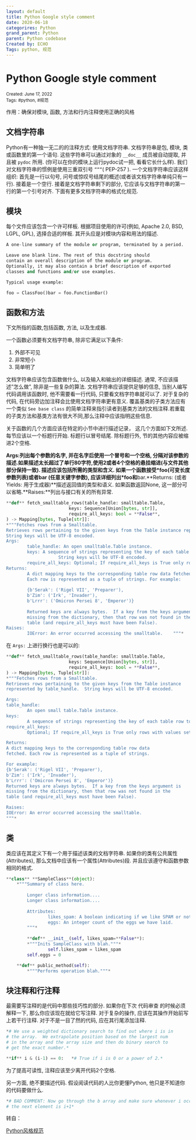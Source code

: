 ```yaml
---
layout: default
title: Python Google style comment
date: 2020-06-18
categorires: Python
grand_parent: Python
parent: Python codebase
Created by: ECHO
Tags: python, 规范
---
```



# Python Google style comment

<small>Created: June 17, 2022</small>  
<small>Tags: #python, #规范</small>

作用：确保对模块, 函数, 方法和行内注释使用正确的风格


## **文档字符串**

Python有一种独一无二的的注释方式: 使用文档字符串. 文档字符串是包, 模块, 类或函数里的第一个语句. 这些字符串可以通过对象的 `__doc__` 成员被自动提取, 并且被 `pydoc` 所用. (你可以在你的模块上运行pydoc试一把, 看看它长什么样). 我们对文档字符串的惯例是使用三重双引号 `”””`( PEP-257 ). 一个文档字符串应该这样组织: 首先是一行以句号, 问号或惊叹号结尾的概述(或者该文档字符串单纯只有一行). 接着是一个空行. 接着是文档字符串剩下的部分, 它应该与文档字符串的第一行的第一个引号对齐. 下面有更多文档字符串的格式化规范. 

## **模块**

每个文件应该包含一个许可样板. 根据项目使用的许可(例如, Apache 2.0, BSD, LGPL, GPL), 选择合适的样板. 其开头应是对模块内容和用法的描述.

```python
A one-line summary of the module or program, terminated by a period.

Leave one blank line. The rest of this docstring should 
contain an overall description of the module or program.  
Optionally, it may also contain a brief description of exported 
classes and functions and/or use examples.

Typical usage example:

foo = ClassFoo()bar = foo.FunctionBar()
```

## **函数和方法**

下文所指的函数,包括函数, 方法, 以及生成器.

一个函数必须要有文档字符串, 除非它满足以下条件:

1. 外部不可见
2. 非常短小
3. 简单明了

文档字符串应该包含函数做什么, 以及输入和输出的详细描述. 通常, 不应该描述”怎么做”, 除非是一些复杂的算法. 文档字符串应该提供足够的信息, 当别人编写代码调用该函数时, 他不需要看一行代码, 只要看文档字符串就可以了. 对于复杂的代码, 在代码旁边加注释会比使用文档字符串更有意义. 覆盖基类的子类方法应有一个类似 `See base class` 的简单注释来指引读者到基类方法的文档注释.若重载的子类方法和基类方法有很大不同,那么注释中应该指明这些信息.

关于函数的几个方面应该在特定的小节中进行描述记录， 这几个方面如下文所述. 每节应该以一个标题行开始. 标题行以冒号结尾. 除标题行外, 节的其他内容应被缩进2个空格.

**Args:**列出每个参数的名字, 并在名字后使用一个冒号和一个空格, 分隔对该参数的描述.如果描述太长超过了单行80字符,使用2或者4个空格的悬挂缩进(与文件其他部分保持一致). 描述应该包括所需的类型和含义. 如果一个函数接受*foo(可变长度参数列表)或者**bar (任意关键字参数), 应该详细列出*foo和**bar.**Returns: (或者 Yields: 用于生成器)**描述返回值的类型和语义. 如果函数返回None, 这一部分可以省略.**Raises:**列出与接口有关的所有异常. 

```python
**def** fetch_smalltable_rows(table_handle: smalltable.Table,
                        keys: Sequence[Union[bytes, str]],
                        require_all_keys: bool = **False**,
) -> Mapping[bytes, Tuple[str]]:
*"""Fetches rows from a Smalltable.    
Retrieves rows pertaining to the given keys from the Table instance represented by table_handle.  
String keys will be UTF-8 encoded.    
Args:        
		table_handle: An open smalltable.Table instance.        
		keys: A sequence of strings representing the key of each table row to fetch.  
					String keys will be UTF-8 encoded.        
		require_all_keys: Optional; If require_all_keys is True only rows with values set for all keys will be returned.    
Returns: 
		A dict mapping keys to the corresponding table row data fetched. 
		Each row is represented as a tuple of strings. For example:        
		
		{b'Serak': ('Rigel VII', 'Preparer'),        
		b'Zim': ('Irk', 'Invader'),        
		b'Lrrr': ('Omicron Persei 8', 'Emperor')}    
		    
		Returned keys are always bytes.  If a key from the keys argument is 
		missing from the dictionary, then that row was not found in the        
		table (and require_all_keys must have been False).    
Raises: 
		IOError: An error occurred accessing the smalltable.    """*
```

在 `Args:` 上进行换行也是可以的:

```python
**def** fetch_smalltable_rows(table_handle: smalltable.Table,
                        keys: Sequence[Union[bytes, str]],
                        require_all_keys: bool = **False**,
) -> Mapping[bytes, Tuple[str]]:
*"""Fetches rows from a Smalltable.    
Retrieves rows pertaining to the given keys from the Table instance
represented by table_handle.  String keys will be UTF-8 encoded.    

Args:    
table_handle: 
		An open small table.Table instance.   
keys: 
		A sequence of strings representing the key of each table row to fetch. String keys will be UTF-8 encoded.    
require_all_keys: 
		Optional; If require_all_keys is True only rows with values set for all keys will be returned.    

Returns:    
A dict mapping keys to the corresponding table row data    
fetched. Each row is represented as a tuple of strings. 

For example:    
{b'Serak': ('Rigel VII', 'Preparer'),    
b'Zim': ('Irk', 'Invader'),    
b'Lrrr': ('Omicron Persei 8', 'Emperor')}    
Returned keys are always bytes.  If a key from the keys argument is 
missing from the dictionary, then that row was not found in the 
table (and require_all_keys must have been False).    

Raises:    
IOError: An error occurred accessing the smalltable. 
"""*
```

## **类**

类应该在其定义下有一个用于描述该类的文档字符串. 如果你的类有公共属性(Attributes), 那么文档中应该有一个属性(Attributes)段. 并且应该遵守和函数参数相同的格式.

```python
**class** **SampleClass**(object):
    *"""Summary of class here.    
		
		Longer class information....    
		Longer class information....  
  
		Attributes:        
				likes_spam: A boolean indicating if we like SPAM or not.        
				eggs: An integer count of the eggs we have laid.    
		"""*
		
		**def** __init__(self, likes_spam=**False**):
        *"""Inits SampleClass with blah."""*
				self.likes_spam = likes_spam
        self.eggs = 0

    **def** public_method(self):
        *"""Performs operation blah."""*
```

## **块注释和行注释**

最需要写注释的是代码中那些技巧性的部分. 如果你在下次 代码审查 的时候必须解释一下, 那么你应该现在就给它写注释. 对于复杂的操作, 应该在其操作开始前写上若干行注释. 对于不是一目了然的代码, 应在其行尾添加注释.

```python
*# We use a weighted dictionary search to find out where i is in
# the array.  We extrapolate position based on the largest num
# in the array and the array size and then do binary search to
# get the exact number.*

**if** i & (i-1) == 0:   *# True if i is 0 or a power of 2.*
```

为了提高可读性, 注释应该至少离开代码2个空格.

另一方面, 绝不要描述代码. 假设阅读代码的人比你更懂Python, 他只是不知道你的代码要做什么.

```python
*# BAD COMMENT: Now go through the b array and make sure whenever i occurs
# the next element is i+1*
```

转自：

[Python风格规范](https://zh-google-styleguide.readthedocs.io/en/latest/google-python-styleguide/python_style_rules/#section-8)